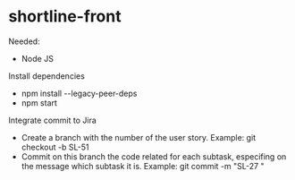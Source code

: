 # shortline-front

Needed:
- Node JS
  
Install dependencies 
- npm install --legacy-peer-deps
- npm start

Integrate commit to Jira
- Create a branch with the number of the user story. Example: git checkout -b SL-51
- Commit on this branch the code related for each subtask, especifing on the message which subtask it is. Example: git commit -m "SL-27 <message>"